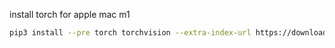 
install torch for apple mac m1

```bash
pip3 install --pre torch torchvision --extra-index-url https://download.pytorch.org/whl/nightly/cpu
```
